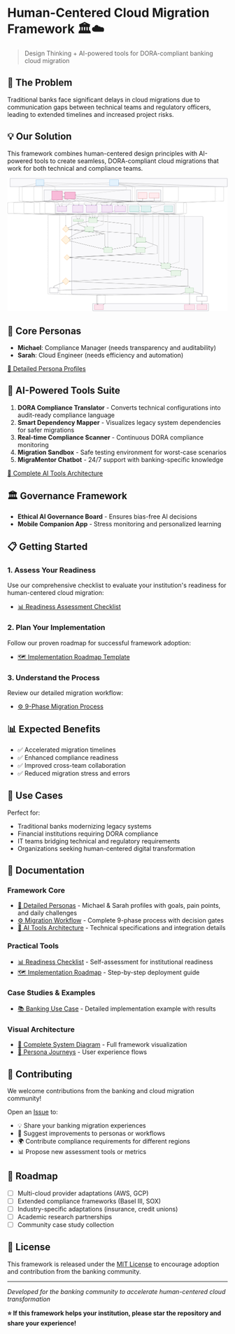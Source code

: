 # Human-Centered Cloud Migration Framework 🏛️☁️

> Design Thinking + AI-powered tools for DORA-compliant banking cloud migration

## 🎯 The Problem
Traditional banks face significant delays in cloud migrations due to communication gaps between technical teams and regulatory officers, leading to extended timelines and increased project risks.

## 💡 Our Solution
This framework combines human-centered design principles with AI-powered tools to create seamless, DORA-compliant cloud migrations that work for both technical and compliance teams.

![Complete System](diagrams/complete-system.svg)

## 👥 Core Personas
- **Michael**: Compliance Manager (needs transparency and auditability)
- **Sarah**: Cloud Engineer (needs efficiency and automation)

[📖 Detailed Persona Profiles](docs/frameworks/personas.md)

## 🤖 AI-Powered Tools Suite
1. **DORA Compliance Translator** - Converts technical configurations into audit-ready compliance language
2. **Smart Dependency Mapper** - Visualizes legacy system dependencies for safer migrations
3. **Real-time Compliance Scanner** - Continuous DORA compliance monitoring
4. **Migration Sandbox** - Safe testing environment for worst-case scenarios
5. **MigraMentor Chatbot** - 24/7 support with banking-specific knowledge

[🔧 Complete AI Tools Architecture](docs/framework/ai-tools-overview.md)

## 🏛️ Governance Framework
- **Ethical AI Governance Board** - Ensures bias-free AI decisions
- **Mobile Companion App** - Stress monitoring and personalized learning

## 📋 Getting Started

### 1. Assess Your Readiness
Use our comprehensive checklist to evaluate your institution's readiness for human-centered cloud migration:
- [📊 Readiness Assessment Checklist](tools/assessment/readiness-checklist.md)

### 2. Plan Your Implementation  
Follow our proven roadmap for successful framework adoption:
- [🗺️ Implementation Roadmap Template](tools/templates/implementation-roadmap.md)

### 3. Understand the Process
Review our detailed migration workflow:
- [⚙️ 9-Phase Migration Process](docs/framework/migration-process.md)

## 📊 Expected Benefits
- ✅ Accelerated migration timelines
- ✅ Enhanced compliance readiness  
- ✅ Improved cross-team collaboration
- ✅ Reduced migration stress and errors

## 🚀 Use Cases
Perfect for:
- Traditional banks modernizing legacy systems
- Financial institutions requiring DORA compliance
- IT teams bridging technical and regulatory requirements
- Organizations seeking human-centered digital transformation

## 📖 Documentation

### Framework Core
- [👥 Detailed Personas](docs/framework/personas.md) - Michael & Sarah profiles with goals, pain points, and daily challenges
- [⚙️ Migration Workflow](docs/framework/migration-process.md) - Complete 9-phase process with decision gates
- [🤖 AI Tools Architecture](docs/framework/ai-tools-overview.md) - Technical specifications and integration details

### Practical Tools
- [📊 Readiness Checklist](tools/assessment/readiness-checklist.md) - Self-assessment for institutional readiness
- [🗺️ Implementation Roadmap](tools/templates/implementation-roadmap.md) - Step-by-step deployment guide

### Case Studies & Examples  
- [📚 Banking Use Case](docs/guides/use-case.md) - Detailed implementation example with results

### Visual Architecture
- [🔄 Complete System Diagram](diagrams/complete-system.svg) - Full framework visualization
- [👤 Persona Journeys](diagrams/personas-journey.mmd) - User experience flows

## 🤝 Contributing
We welcome contributions from the banking and cloud migration community!

Open an [Issue](../../issues) to:   
- 💡 Share your banking migration experiences
- 🔧 Suggest improvements to personas or workflows  
- 🌍 Contribute compliance requirements for different regions
- 📊 Propose new assessment tools or metrics

## 🎯 Roadmap
- [ ] Multi-cloud provider adaptations (AWS, GCP)
- [ ] Extended compliance frameworks (Basel III, SOX)
- [ ] Industry-specific adaptations (insurance, credit unions)
- [ ] Academic research partnerships
- [ ] Community case study collection

## 📄 License
This framework is released under the [MIT License](LICENSE) to encourage adoption and contribution from the banking community.

---
*Developed for the banking community to accelerate human-centered cloud transformation*

**⭐ If this framework helps your institution, please star the repository and share your experience!**
